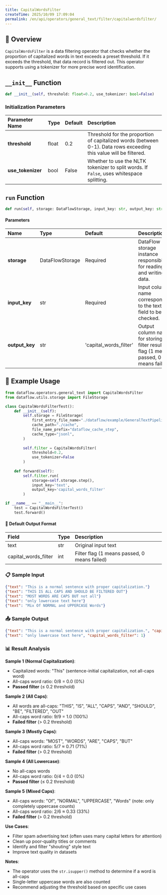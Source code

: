 ```yaml
---
title: CapitalWordsFilter
createTime: 2025/10/09 17:09:04
permalink: /en/api/operators/general_text/filter/capitalwordsfilter/
---
```


## 📘 Overview
`CapitalWordsFilter` is a data filtering operator that checks whether the proportion of capitalized words in text exceeds a preset threshold. If it exceeds the threshold, that data record is filtered out. This operator supports using a tokenizer for more precise word identification.

## `__init__` Function
```python
def __init__(self, threshold: float=0.2, use_tokenizer: bool=False)
```
### Initialization Parameters
| Parameter Name | Type | Default | Description |
| :--- | :-- | :-- | :--- |
| **threshold** | float | 0.2 | Threshold for the proportion of capitalized words (between 0-1). Data rows exceeding this value will be filtered. |
| **use_tokenizer** | bool | False | Whether to use the NLTK tokenizer to split words. If `False`, uses whitespace splitting. |

## `run` Function
```python
def run(self, storage: DataFlowStorage, input_key: str, output_key: str='capital_words_filter')
```
#### Parameters
| Name | Type | Default | Description |
| :--- | :--- | :--- | :--- |
| **storage** | DataFlowStorage | Required | DataFlow storage instance responsible for reading and writing data. |
| **input_key** | str | Required | Input column name corresponding to the text field to be checked. |
| **output_key** | str | 'capital_words_filter' | Output column name for storing the filter result flag (1 means passed, 0 means failed). |

## 🧠 Example Usage

```python
from dataflow.operators.general_text import CapitalWordsFilter
from dataflow.utils.storage import FileStorage

class CapitalWordsFilterTest():
    def __init__(self):
        self.storage = FileStorage(
            first_entry_file_name="./dataflow/example/GeneralTextPipeline/capital_words_test_input.jsonl",
            cache_path="./cache",
            file_name_prefix="dataflow_cache_step",
            cache_type="jsonl",
        )
        
        self.filter = CapitalWordsFilter(
            threshold=0.2,
            use_tokenizer=False
        )
        
    def forward(self):
        self.filter.run(
            storage=self.storage.step(),
            input_key='text',
            output_key='capital_words_filter'
        )

if __name__ == "__main__":
    test = CapitalWordsFilterTest()
    test.forward()
```

#### 🧾 Default Output Format

| Field | Type | Description |
| :--- | :---- | :---------- |
| text | str | Original input text |
| capital_words_filter | int | Filter flag (1 means passed, 0 means failed) |

### 📋 Sample Input

```json
{"text": "This is a normal sentence with proper capitalization."}
{"text": "THIS IS ALL CAPS AND SHOULD BE FILTERED OUT"}
{"text": "MOST WORDS ARE CAPS BUT not all"}
{"text": "only lowercase text here"}
{"text": "Mix Of NORMAL and UPPERCASE Words"}
```

### 📤 Sample Output

```json
{"text": "This is a normal sentence with proper capitalization.", "capital_words_filter": 1}
{"text": "only lowercase text here", "capital_words_filter": 1}
```

### 📊 Result Analysis

**Sample 1 (Normal Capitalization)**:
- Capitalized words: "This" (sentence-initial capitalization, not all-caps word)
- All-caps word ratio: 0/8 = 0.0 (0%)
- **Passed filter** (≤ 0.2 threshold)

**Sample 2 (All Caps)**:
- All words are all-caps: "THIS", "IS", "ALL", "CAPS", "AND", "SHOULD", "BE", "FILTERED", "OUT"
- All-caps word ratio: 9/9 = 1.0 (100%)
- **Failed filter** (> 0.2 threshold)

**Sample 3 (Mostly Caps)**:
- All-caps words: "MOST", "WORDS", "ARE", "CAPS", "BUT"
- All-caps word ratio: 5/7 ≈ 0.71 (71%)
- **Failed filter** (> 0.2 threshold)

**Sample 4 (All Lowercase)**:
- No all-caps words
- All-caps word ratio: 0/4 = 0.0 (0%)
- **Passed filter** (≤ 0.2 threshold)

**Sample 5 (Mixed Caps)**:
- All-caps words: "Of", "NORMAL", "UPPERCASE", "Words" (note: only completely uppercase counts)
- All-caps word ratio: 2/6 ≈ 0.33 (33%)
- **Failed filter** (> 0.2 threshold)

**Use Cases**:
- Filter spam advertising text (often uses many capital letters for attention)
- Clean up poor-quality titles or comments
- Identify and filter "shouting" style text
- Improve text quality in datasets

**Notes**:
- The operator uses the `str.isupper()` method to determine if a word is all-caps
- Single-letter uppercase words are also counted
- Recommend adjusting the threshold based on specific use cases
